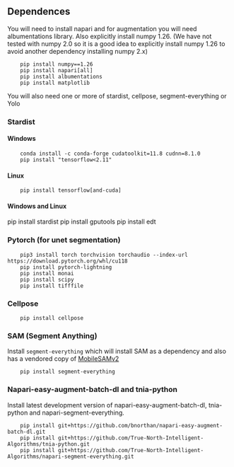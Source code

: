 ## Dependences

You will need to install napari and for augmentation you will need albumentations library.  Also explicitly install numpy 1.26.  (We have not tested with numpy 2.0 so it is a good idea to explicitly install numpy 1.26 to avoid another dependency installing numpy 2.x)

```
    pip install numpy==1.26
    pip install napari[all]
    pip install albumentations
    pip install matplotlib
```

You will also need one or more of stardist, cellpose, segment-everything or Yolo

### Stardist

#### Windows

```
    conda install -c conda-forge cudatoolkit=11.8 cudnn=8.1.0
    pip install "tensorflow<2.11"
```

#### Linux

```
    pip install tensorflow[and-cuda]
```

#### Windows and Linux

pip install stardist
pip install gputools
pip install edt

### Pytorch (for unet segmentation)

```
    pip3 install torch torchvision torchaudio --index-url https://download.pytorch.org/whl/cu118
    pip install pytorch-lightning
    pip install monai
    pip install scipy
    pip install tifffile
```

### Cellpose

```
    pip install cellpose
```

### SAM (Segment Anything)

Install ```segment-everything``` which will install SAM as a dependency and also has a vendored copy of [MobileSAMv2](https://github.com/ChaoningZhang/MobileSAM)

```
    pip install segment-everything
```

### Napari-easy-augment-batch-dl and tnia-python

Install latest development version of napari-easy-augment-batch-dl, tnia-python and napari-segment-everything.

```
    pip install git+https://github.com/bnorthan/napari-easy-augment-batch-dl.git
    pip install git+https://github.com/True-North-Intelligent-Algorithms/tnia-python.git 
    pip install git+https://github.com/True-North-Intelligent-Algorithms/napari-segment-everything.git
```
